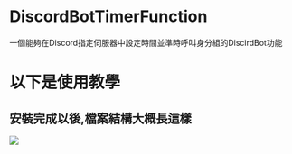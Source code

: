 # DiscordBotTimerFunction
一個能夠在Discord指定伺服器中設定時間並準時呼叫身分組的DiscirdBot功能

# 以下是使用教學
## 安裝完成以後,檔案結構大概長這樣
![](https://github.com/YuYue71/DiscordBotTimerFunction/blob/main/image/a.png)
